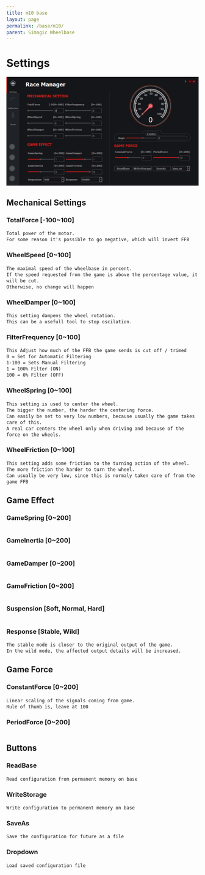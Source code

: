 ```yaml
---
title: m10 base
layout: page
permalink: /base/m10/
parent: Simagic Wheelbase
---
```

# Settings
<img src="/assets/images/race_manager_setting.jpg" alt="Alpha Manager"/>

## Mechanical Settings
### TotalForce [-100~100]
```
Total power of the motor.
For some reason it's possible to go negative, which will invert FFB
```
### WheelSpeed [0~100]
```
The maximal speed of the wheelbase in percent.
If the speed requested from the game is above the percentage value, it will be cut.
Otherwise, no change will happen
```
### WheelDamper [0~100]
```
This setting dampens the wheel rotation.
This can be a usefull tool to stop oscilation.
```
### FilterFrequency [0~100]
```
This Adjust how much of the FFB the game sends is cut off / trimed
0 = Set for Automatic Filtering
1-100 = Sets Manual Filtering
1 = 100% Filter (ON)
100 = 0% Filter (OFF)
```
### WheelSpring [0~100]
```
This setting is used to center the wheel.
The bigger the number, the harder the centering force.
Can easily be set to very low numbers, because usually the game takes care of this.
A real car centers the wheel only when driving and because of the force on the wheels.
```
### WheelFriction [0~100]
```
This setting adds some friction to the turning action of the wheel.
The more friction the harder to turn the wheel.
Can usually be very low, since this is normaly taken care of from the game FFB
```

## Game Effect
### GameSpring [0~200]
```
```
### GameInertia [0~200]
```
```
### GameDamper [0~200]
```
```
### GameFriction [0~200]
```
```
### Suspension [Soft, Normal, Hard]
```
```
### Response [Stable, Wild]
```
The stable mode is closer to the original output of the game.
In the wild mode, the affected output details will be increased.
```

## Game Force
### ConstantForce [0~200] 
```
Linear scaling of the signals coming from game.
Rule of thumb is, leave at 100
```
### PeriodForce [0~200]
```
```

## Buttons
### ReadBase
```
Read configuration from permanent memory on base
```  
### WriteStorage
```
Write configuration to permanent memory on base
```  
### SaveAs
```
Save the configuration for future as a file
```  
### Dropdown
```
Load saved configuration file
```  